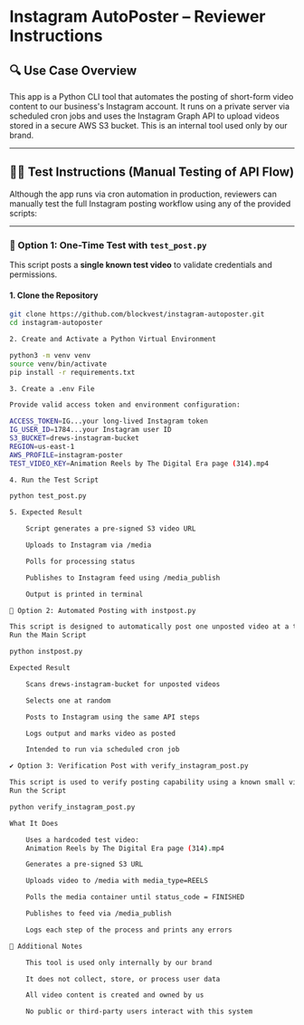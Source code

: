 

# Instagram AutoPoster – Reviewer Instructions

## 🔍 Use Case Overview

This app is a Python CLI tool that automates the posting of short-form video content to our business's Instagram account. It runs on a private server via scheduled cron jobs and uses the Instagram Graph API to upload videos stored in a secure AWS S3 bucket. This is an internal tool used only by our brand.

---

## 👩‍💻 Test Instructions (Manual Testing of API Flow)

Although the app runs via cron automation in production, reviewers can manually test the full Instagram posting workflow using any of the provided scripts:

---

### 🧪 Option 1: One-Time Test with `test_post.py`

This script posts a **single known test video** to validate credentials and permissions.

#### 1. Clone the Repository

```bash
git clone https://github.com/blockvest/instagram-autoposter.git
cd instagram-autoposter

2. Create and Activate a Python Virtual Environment

python3 -m venv venv
source venv/bin/activate
pip install -r requirements.txt

3. Create a .env File

Provide valid access token and environment configuration:

ACCESS_TOKEN=IG...your long-lived Instagram token
IG_USER_ID=1784...your Instagram user ID
S3_BUCKET=drews-instagram-bucket
REGION=us-east-1
AWS_PROFILE=instagram-poster
TEST_VIDEO_KEY=Animation Reels by The Digital Era page (314).mp4

4. Run the Test Script

python test_post.py

5. Expected Result

    Script generates a pre-signed S3 video URL

    Uploads to Instagram via /media

    Polls for processing status

    Publishes to Instagram feed using /media_publish

    Output is printed in terminal

🔁 Option 2: Automated Posting with instpost.py

This script is designed to automatically post one unposted video at a time from the S3 bucket.
Run the Main Script

python instpost.py

Expected Result

    Scans drews-instagram-bucket for unposted videos

    Selects one at random

    Posts to Instagram using the same API steps

    Logs output and marks video as posted

    Intended to run via scheduled cron job

✔️ Option 3: Verification Post with verify_instagram_post.py

This script is used to verify posting capability using a known small video, uploaded as a REEL.
Run the Script

python verify_instagram_post.py

What It Does

    Uses a hardcoded test video:
    Animation Reels by The Digital Era page (314).mp4

    Generates a pre-signed S3 URL

    Uploads video to /media with media_type=REELS

    Polls the media container until status_code = FINISHED

    Publishes to feed via /media_publish

    Logs each step of the process and prints any errors

📌 Additional Notes

    This tool is used only internally by our brand

    It does not collect, store, or process user data

    All video content is created and owned by us

    No public or third-party users interact with this system
